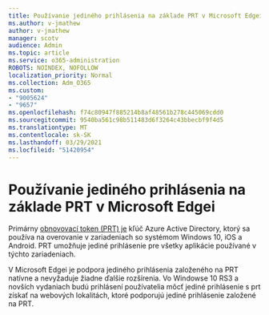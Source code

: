 ```yaml
---
title: Používanie jediného prihlásenia na základe PRT v Microsoft Edgei
ms.author: v-jmathew
author: v-jmathew
manager: scotv
audience: Admin
ms.topic: article
ms.service: o365-administration
ROBOTS: NOINDEX, NOFOLLOW
localization_priority: Normal
ms.collection: Adm_O365
ms.custom:
- "9005624"
- "9657"
ms.openlocfilehash: f74c80947f885214b8af48561b278c445069cdd0
ms.sourcegitcommit: 9540ba561c98b511483d6f3264c43bbecbf9f4d5
ms.translationtype: MT
ms.contentlocale: sk-SK
ms.lasthandoff: 03/29/2021
ms.locfileid: "51420954"
---
```

# <a name="use-prt-based-sso-in-microsoft-edge"></a>Používanie jediného prihlásenia na základe PRT v Microsoft Edgei

Primárny [obnovovací token (PRT) je](https://go.microsoft.com/fwlink/?linkid=2133632) kľúč Azure Active Directory, ktorý sa používa na overovanie v zariadeniach so systémom Windows 10, iOS a Android. PRT umožňuje jediné prihlásenie pre všetky aplikácie používané v týchto zariadeniach.

V Microsoft Edgei je podpora jediného prihlásenia založeného na PRT natívne a nevyžaduje žiadne ďalšie rozšírenia. Vo Windowse 10 RS3 a novších vydaniach budú prihlásení používatelia môcť jediné prihlásenie s prt získať na webových lokalitách, ktoré podporujú jediné prihlásenie založené na PRT.
